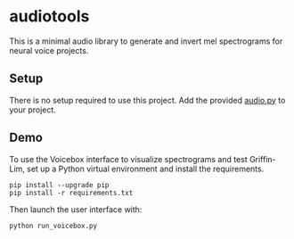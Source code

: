 # audiotools

This is a minimal audio library to generate and invert mel spectrograms for neural voice projects.

## Setup

There is no setup required to use this project. Add the provided [audio.py](https://github.com/raccoonML/audiotools/blob/main/audio.py) to your project.

## Demo

To use the Voicebox interface to visualize spectrograms and test Griffin-Lim, set up a Python virtual environment and install the requirements.
```
pip install --upgrade pip
pip install -r requirements.txt
```

Then launch the user interface with:
```
python run_voicebox.py
```

